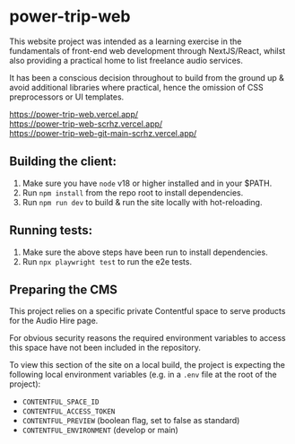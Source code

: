 # power-trip-web

This website project was intended as a learning exercise in the fundamentals of front-end web development through NextJS/React, whilst also providing a practical home to list freelance audio services.

It has been a conscious decision throughout to build from the ground up & avoid additional libraries where practical, hence the omission of CSS preprocessors or UI templates.

https://power-trip-web.vercel.app/
<br>
https://power-trip-web-scrhz.vercel.app/
<br>
https://power-trip-web-git-main-scrhz.vercel.app/

## Building the client:

1. Make sure you have `node` v18 or higher installed and in your $PATH.
2. Run `npm install` from the repo root to install dependencies.
3. Run `npm run dev` to build & run the site locally with hot-reloading.

## Running tests:

1. Make sure the above steps have been run to install dependencies.
2. Run `npx playwright test` to run the e2e tests.

## Preparing the CMS

This project relies on a specific private Contentful space to serve products for the Audio Hire page.

For obvious security reasons the required environment variables to access this space have not been included in the repository.

To view this section of the site on a local build, the project is expecting the following local environment variables (e.g. in a `.env` file at the root of the project):

-   `CONTENTFUL_SPACE_ID`
-   `CONTENTFUL_ACCESS_TOKEN`
-   `CONTENTFUL_PREVIEW` (boolean flag, set to false as standard)
-   `CONTENTFUL_ENVIRONMENT` (develop or main)

